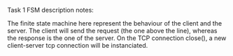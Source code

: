 Task 1 FSM description notes:

The finite state machine here represent the behaviour of the client and the server. The client will send the request (the one above the line), whereas the response is the one of the server. On the TCP connection close(), a new client-server tcp connection will be instanciated. 
